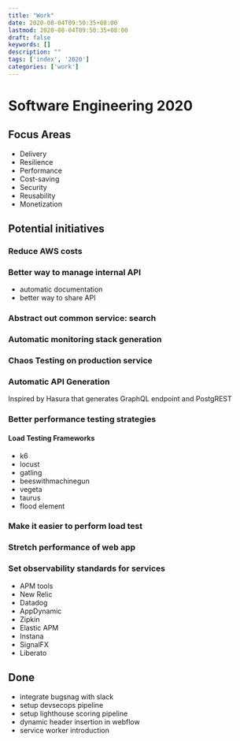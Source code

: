 ```yaml
---
title: "Work"
date: 2020-08-04T09:50:35+08:00
lastmod: 2020-08-04T09:50:35+08:00
draft: false
keywords: []
description: ""
tags: ['index', '2020']
categories: ['work']
---
```


# Software Engineering 2020

## Focus Areas

- Delivery
- Resilience
- Performance
- Cost-saving
- Security
- Reusability
- Monetization

## Potential initiatives

### Reduce AWS costs

### Better way to manage internal API

- automatic documentation
- better way to share API

### Abstract out common service: search

### Automatic monitoring stack generation

### Chaos Testing on production service

### Automatic API Generation

Inspired by Hasura that generates GraphQL endpoint and PostgREST

### Better performance testing strategies

#### Load Testing Frameworks

- k6
- locust
- gatling
- beeswithmachinegun
- vegeta
- taurus
- flood element

### Make it easier to perform load test

### Stretch performance of web app

### Set observability standards for services

- APM tools
 - New Relic
 - Datadog
 - AppDynamic
 - Zipkin
 - Elastic APM
 - Instana
 - SignalFX
 - Liberato

## Done

- integrate bugsnag with slack
- setup devsecops pipeline
- setup lighthouse scoring pipeline
- dynamic header insertion in webflow
- service worker introduction



<!--more-->
